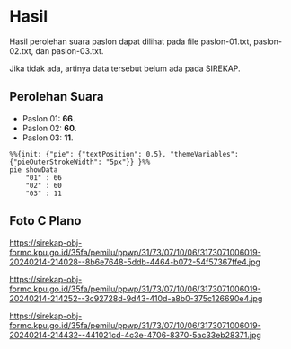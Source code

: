 # Hasil

Hasil perolehan suara paslon dapat dilihat pada file paslon-01.txt, paslon-02.txt, dan paslon-03.txt.

Jika tidak ada, artinya data tersebut belum ada pada SIREKAP.

## Perolehan Suara

 * Paslon 01: **66**.
 * Paslon 02: **60**.
 * Paslon 03: **11**.

```mermaid
%%{init: {"pie": {"textPosition": 0.5}, "themeVariables": {"pieOuterStrokeWidth": "5px"}} }%%
pie showData
    "01" : 66
    "02" : 60
    "03" : 11
```
## Foto C Plano

https://sirekap-obj-formc.kpu.go.id/35fa/pemilu/ppwp/31/73/07/10/06/3173071006019-20240214-214028--8b6e7648-5ddb-4464-b072-54f57367ffe4.jpg

https://sirekap-obj-formc.kpu.go.id/35fa/pemilu/ppwp/31/73/07/10/06/3173071006019-20240214-214252--3c92728d-9d43-410d-a8b0-375c126690e4.jpg

https://sirekap-obj-formc.kpu.go.id/35fa/pemilu/ppwp/31/73/07/10/06/3173071006019-20240214-214432--441021cd-4c3e-4706-8370-5ac33eb28371.jpg

